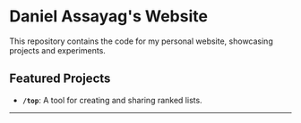 # Daniel Assayag's Website

This repository contains the code for my personal website, showcasing projects and experiments.

## Featured Projects

*   **`/top`**: A tool for creating and sharing ranked lists.

---

